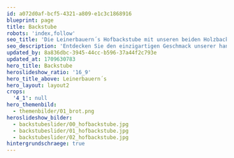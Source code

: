```yaml
---
id: a072d0af-bcf5-4321-a809-e1c3c1868916
blueprint: page
title: Backstube
robots: 'index,follow'
seo_title: 'Die Leinerbauern´s Hofbackstube mit unseren beiden Holzbacköfen.'
seo_description: 'Entdecken Sie den einzigartigen Geschmack unserer handgefertigten Brote, gebacken mit gereiftem Natursauerteig in unseren traditionell gemauerten Holzbacköfen.'
updated_by: 8a836dbc-3945-44cc-b596-37a44f2c793e
updated_at: 1709630783
hero_title: Backstube
heroslideshow_ratio: '16_9'
hero_title_above: Leinerbauern´s
hero_layout: layout2
crops:
  '4_1': null
hero_themenbild:
  - themenbilder/01_brot.png
heroslideshow_bilder:
  - backstubeslider/00_hofbackstube.jpg
  - backstubeslider/01_hofbackstube.jpg
  - backstubeslider/02_hofbackstube.jpg
hintergrundschraege: true
---
```

